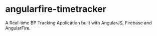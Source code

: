# angularfire-timetracker

A Real-time BP Tracking Application built with AngularJS, Firebase and AngularFire.
